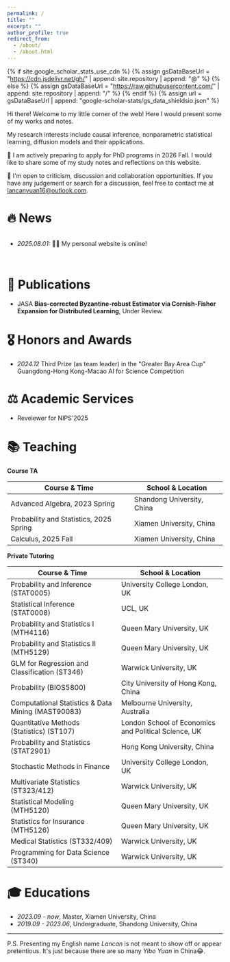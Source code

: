 ```yaml
---
permalink: /
title: ""
excerpt: ""
author_profile: true
redirect_from: 
  - /about/
  - /about.html
---
```


{% if site.google_scholar_stats_use_cdn %}
{% assign gsDataBaseUrl = "https://cdn.jsdelivr.net/gh/" | append: site.repository | append: "@" %}
{% else %}
{% assign gsDataBaseUrl = "https://raw.githubusercontent.com/" | append: site.repository | append: "/" %}
{% endif %}
{% assign url = gsDataBaseUrl | append: "google-scholar-stats/gs_data_shieldsio.json" %}

<span class='anchor' id='about-me'></span>

Hi there! Welcome to my little corner of the web! Here I would present some of my works and notes.

My research interests include causal inference, nonparametric statistical learning, diffusion models and their applications.

🌟 I am actively preparing to apply for PhD programs in 2026 Fall. I would like to share some of my study notes and reflections on this website.

🌟 I'm open to criticism, discussion and collaboration opportunities. If you have any judgement or search for a discussion, feel free to contact me at [lancanyuan16@outlook.com](mailto::lancanyuan16@outlook.com).

<!-- I have published more than 100 papers at the top international AI conferences with total <a href='https://scholar.google.com/citations?user=DhtAFkwAAAAJ'>google scholar citations <strong><span id='total_cit'>260000+</span></strong></a> (You can also use google scholar badge <a href='https://scholar.google.com/citations?user=DhtAFkwAAAAJ'><img src="https://img.shields.io/endpoint?url={{ url | url_encode }}&logo=Google%20Scholar&labelColor=f6f6f6&color=9cf&style=flat&label=citations"></a>). -->


# 🔥 News
<!-- - *2025.08.01*: &nbsp;🎉🎉 My personal website is online!  -->
<div style="max-height: 200px; overflow-y: auto;">
<ul>
  <li><em>2025.08.01:</em> 🎉🎉 My personal website is online!</li>
</ul>
</div>

<br/>



# 📝 Publications 
<!-- <div class='paper-box'><div class='paper-box-image'><div><div class="badge">CVPR 2016</div><img src='images/500x300.png' alt="sym" width="100%"></div></div>
<div class='paper-box-text' markdown="1">

[Deep Residual Learning for Image Recognition](https://openaccess.thecvf.com/content_cvpr_2016/papers/He_Deep_Residual_Learning_CVPR_2016_paper.pdf)

**Kaiming He**, Xiangyu Zhang, Shaoqing Ren, Jian Sun

[**Project**](https://scholar.google.com/citations?view_op=view_citation&hl=zh-CN&user=DhtAFkwAAAAJ&citation_for_view=DhtAFkwAAAAJ:ALROH1vI_8AC) <strong><span class='show_paper_citations' data='DhtAFkwAAAAJ:ALROH1vI_8AC'></span></strong>
- Lorem ipsum dolor sit amet, consectetur adipiscing elit. Vivamus ornare aliquet ipsum, ac tempus justo dapibus sit amet. 
</div>
</div> -->
- <span class='paper-prebadge'>JASA</span> **Bias-corrected Byzantine-robust Estimator via Cornish-Fisher Expansion for Distributed Learning**, Under Review.<br>
  <!-- _<u><b>Jianping Zhou</b></u>, Junhao Li, Guanjie Zheng, Xinbing Wang, Chenghu Zhou_<br>
  _ACM International Conference on Information and Knowledge Management_, 2024 (CCF-B)<br> -->
  <!-- <span class='paper-asset'><a href="https://arxiv.org/abs/2408.05740">Page</a></span> <span class='paper-asset'><a href="https://arxiv.org/pdf/2408.05740">PDF</a></span> <span class='paper-asset'><a href="https://github.com/JeremyChou28/MTSCI">Code</a></span> -->
<!-- - <span class='paper-badge'>arXiv 2024</span> **GeoViz: A Multi-View Visualization Platform for Spatio-temporal Knowledge Graph**<br>
  _<u><b>Jianping Zhou</b></u>, Junhao Li, Guanjie Zheng, Yunqiang Zhu, Xinbing Wang, Chenghu Zhou_<br>
  _arXiv (preprint)_, 2024<br>
  <span class='paper-asset'><a href="https://arxiv.org/abs/2405.03697">Page</a></span> <span class='paper-asset'><a href="https://arxiv.org/pdf/2405.03697">PDF</a></span> <span class='paper-asset'><a href="https://github.com/JeremyChou28/GeoViz">Code</a></span> <span class='paper-asset'><a href="https://www.youtube.com/watch?v=o31xlMEmcl4">Video</a></span> -->


# 🎖️ Honors and Awards
- *2024.12*  Third Prize (as team leader) in the "Greater Bay Area Cup" Guangdong-Hong Kong-Macao AI for Science Competition

# ⚖️ Academic Services
- Reveiewer for NIPS'2025

# 📚 Teaching
**Course TA**

| Course & Time                                   | School & Location                        |
|-------------------------------------------------|------------------------------------------|
| Advanced Algebra, 2023 Spring                   | Shandong University, China               |
| Probability and Statistics, 2025 Spring         | Xiamen University, China                 |
| Calculus, 2025 Fall                             | Xiamen University, China                 |

**Private Tutoring**

| Course & Time                                             | School & Location                                   |
|-----------------------------------------------------------|-----------------------------------------------------|
| Probability and Inference (STAT0005)                      | University College London, UK                       |
| Statistical Inference (STAT0008)                          | UCL, UK                                             |
| Probability and Statistics I (MTH4116)                    | Queen Mary University, UK                           |
| Probability and Statistics II (MTH5129)                   | Queen Mary University, UK                           |
| GLM for Regression and Classification (ST346)             | Warwick University, UK                              |
| Probability (BIOS5800)                                    | City University of Hong Kong, China                 |
| Computational Statistics & Data Mining (MAST90083)        | Melbourne University, Australia                     |
| Quantitative Methods (Statistics) (ST107)                 | London School of Economics and Political Science, UK |
| Probability and Statistics (STAT2901)                     | Hong Kong University, China                         |
| Stochastic Methods in Finance                             | University College London, UK                       |
| Multivariate Statistics (ST323/412)                       | Warwick University, UK                              |
| Statistical Modeling (MTH5120)                            | Queen Mary University, UK                           |
| Statistics for Insurance (MTH5126)                        | Queen Mary University, UK                           |
| Medical Statistics (ST332/409)                            | Warwick University, UK                              |
| Programming for Data Science (ST340)                      | Warwick University, UK                              |


# 🎓 Educations
- *2023.09 - now*, Master, Xiamen University, China
- *2019.09 - 2023.06*, Undergraduate, Shandong University, China

<!-- # 💬 Invited Talks
- *2021.06*, Lorem ipsum dolor sit amet, consectetur adipiscing elit. Vivamus ornare aliquet ipsum, ac tempus justo dapibus sit amet. 
- *2021.03*, Lorem ipsum dolor sit amet, consectetur adipiscing elit. Vivamus ornare aliquet ipsum, ac tempus justo dapibus sit amet.  \| [\[video\]](https://github.com/) -->

<!-- # 💻 Internships
- *2019.05 - 2020.02*, [Lorem](https://github.com/), China. -->


---

<span class="ps-note">P.S. Presenting my English name *Lancan* is not meant to show off or appear pretentious. It's just because there are so many *Yibo Yuan* in China😂.</span>